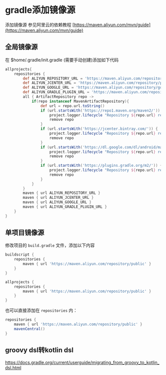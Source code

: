 # gradle添加镜像源

 添加镜像源
参见阿里云的依赖教程
[https://maven.aliyun.com/mvn/guide](https://maven.aliyun.com/mvn/guide)

## 全局镜像源

在 $home/.gradle/init.gradle (需要手动创建)添加如下代码

```groovy
allprojects{
    repositories {
        def ALIYUN_REPOSITORY_URL = 'https://maven.aliyun.com/repository/public/'
        def ALIYUN_JCENTER_URL = 'https://maven.aliyun.com/repository/public/'
        def ALIYUN_GOOGLE_URL = 'https://maven.aliyun.com/repository/google/'
        def ALIYUN_GRADLE_PLUGIN_URL = 'https://maven.aliyun.com/repository/gradle-plugin/'
        all { ArtifactRepository repo ->
            if(repo instanceof MavenArtifactRepository){
                def url = repo.url.toString()
                if (url.startsWith('https://repo1.maven.org/maven2/')) {
                    project.logger.lifecycle "Repository ${repo.url} replaced by $ALIYUN_REPOSITORY_URL."
                    remove repo
                }
                if (url.startsWith('https://jcenter.bintray.com/')) {
                    project.logger.lifecycle "Repository ${repo.url} replaced by $ALIYUN_JCENTER_URL."
                    remove repo
                }
                if (url.startsWith('https://dl.google.com/dl/android/maven2/')) {
                    project.logger.lifecycle "Repository ${repo.url} replaced by $ALIYUN_GOOGLE_URL."
                    remove repo
                }
                if (url.startsWith('https://plugins.gradle.org/m2/')) {
                    project.logger.lifecycle "Repository ${repo.url} replaced by $ALIYUN_GRADLE_PLUGIN_URL."
                    remove repo
                }
            }
        }
        maven { url ALIYUN_REPOSITORY_URL }
        maven { url ALIYUN_JCENTER_URL }
        maven { url ALIYUN_GOOGLE_URL }
        maven { url ALIYUN_GRADLE_PLUGIN_URL }
    }
}
```

## 单项目镜像源

修改项目的 `build.gradle` 文件，添加以下内容

```groovy
buildscript {
    repositories {
        maven { url 'https://maven.aliyun.com/repository/public' }
    }
}

allprojects {
    repositories {
        maven { url 'https://maven.aliyun.com/repository/public' }
    }
}
```

也可以直接添加在 `repositories` 内：

```groovy
repositories {
    maven { url 'https://maven.aliyun.com/repository/public' }
    mavenCentral()
}
```

## groovy dsl转kotlin dsl

<https://docs.gradle.org/current/userguide/migrating_from_groovy_to_kotlin_dsl.html>
